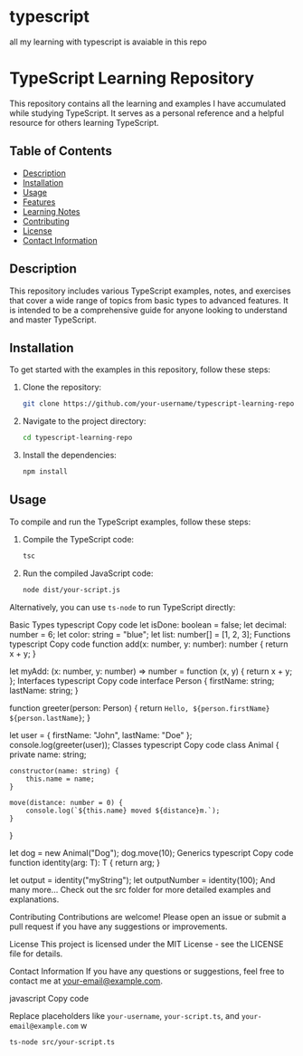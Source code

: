 # typescript
all my learning with typescript is avaiable in this repo

# TypeScript Learning Repository

This repository contains all the learning and examples I have accumulated while studying TypeScript. It serves as a personal reference and a helpful resource for others learning TypeScript.

## Table of Contents

- [Description](#description)
- [Installation](#installation)
- [Usage](#usage)
- [Features](#features)
- [Learning Notes](#learning-notes)
- [Contributing](#contributing)
- [License](#license)
- [Contact Information](#contact-information)

## Description

This repository includes various TypeScript examples, notes, and exercises that cover a wide range of topics from basic types to advanced features. It is intended to be a comprehensive guide for anyone looking to understand and master TypeScript.

## Installation

To get started with the examples in this repository, follow these steps:

1. Clone the repository:
    ```bash
    git clone https://github.com/your-username/typescript-learning-repo.git
    ```

2. Navigate to the project directory:
    ```bash
    cd typescript-learning-repo
    ```

3. Install the dependencies:
    ```bash
    npm install
    ```

## Usage

To compile and run the TypeScript examples, follow these steps:

1. Compile the TypeScript code:
    ```bash
    tsc
    ```

2. Run the compiled JavaScript code:
    ```bash
    node dist/your-script.js
    ```

Alternatively, you can use `ts-node` to run TypeScript directly:

Basic Types
typescript
Copy code
let isDone: boolean = false;
let decimal: number = 6;
let color: string = "blue";
let list: number[] = [1, 2, 3];
Functions
typescript
Copy code
function add(x: number, y: number): number {
    return x + y;
}

let myAdd: (x: number, y: number) => number = function (x, y) {
    return x + y;
};
Interfaces
typescript
Copy code
interface Person {
    firstName: string;
    lastName: string;
}

function greeter(person: Person) {
    return `Hello, ${person.firstName} ${person.lastName}`;
}

let user = { firstName: "John", lastName: "Doe" };
console.log(greeter(user));
Classes
typescript
Copy code
class Animal {
    private name: string;

    constructor(name: string) {
        this.name = name;
    }

    move(distance: number = 0) {
        console.log(`${this.name} moved ${distance}m.`);
    }
}

let dog = new Animal("Dog");
dog.move(10);
Generics
typescript
Copy code
function identity<T>(arg: T): T {
    return arg;
}

let output = identity<string>("myString");
let outputNumber = identity<number>(100);
And many more...
Check out the src folder for more detailed examples and explanations.

Contributing
Contributions are welcome! Please open an issue or submit a pull request if you have any suggestions or improvements.

License
This project is licensed under the MIT License - see the LICENSE file for details.

Contact Information
If you have any questions or suggestions, feel free to contact me at your-email@example.com.

javascript
Copy code

Replace placeholders like `your-username`, `your-script.ts`, and `your-email@example.com` w

```bash
ts-node src/your-script.ts
